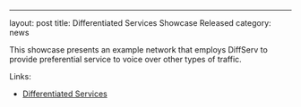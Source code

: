 ---
layout: post
title: Differentiated Services Showcase Released
category: news

This showcase presents an example network that employs DiffServ to provide
preferential service to voice over other types of traffic.

Links:
* [Differentiated Services](https://inet.omnetpp.org/docs/showcases/general/diffserv/doc/)